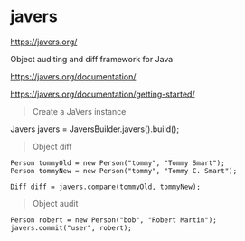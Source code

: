 # javers

https://javers.org/

Object auditing and diff framework for Java

https://javers.org/documentation/

https://javers.org/documentation/getting-started/

> Create a JaVers instance

Javers javers = JaversBuilder.javers().build();

> Object diff

```
Person tommyOld = new Person("tommy", "Tommy Smart");
Person tommyNew = new Person("tommy", "Tommy C. Smart");

Diff diff = javers.compare(tommyOld, tommyNew);
```

> Object audit

```
Person robert = new Person("bob", "Robert Martin");
javers.commit("user", robert);
```


